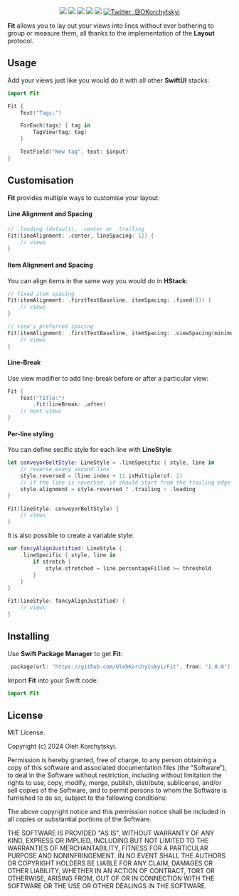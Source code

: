 <p align="center">
    <img src="https://img.shields.io/badge/SwiftUI-874dbf.svg"/>
    <img src="https://img.shields.io/badge/macOS-13.0+-212121.svg"/>
    <img src="https://img.shields.io/badge/iOS-16+-212121.svg"/>
    <img src="https://img.shields.io/badge/tvOS-16.0+-212121.svg"/>
    <img src="https://img.shields.io/badge/watchOS-9.0+-212121.svg"/>
    <a href="https://twitter.com/OKorchytskyi">
        <img src="https://img.shields.io/badge/Contact-@OKorchytskyi-212121" alt="Twitter: @OKorchytskyi"/>
    </a>
</p>

**Fit** allows you to lay out your views into lines without ever bothering to group or measure them, all thanks to the implementation of the **Layout** protocol.


## Usage


Add your views just like you would do it with all other **SwiftUI** stacks:

```swift
import Fit

Fit {
    Text("Tags:")

    ForEach(tags) { tag in
        TagView(tag: tag)
    }

    TextField("New tag", text: $input)
}
```

## Customisation

**Fit** provides multiple ways to customise your layout:

#### Line Alignment and Spacing

```swift
// .leading (default), .center or .trailing
Fit(lineAlignment: .center, lineSpacing: 12) {
    // views
}
```

#### Item Alignment and Spacing

You can align items in the same way you would do in **HStack**:

```swift
// fixed item spacing
Fit(itemAlignment: .firstTextBaseline, itemSpacing: .fixed(8)) {
    // views
}

// view's preferred spacing
Fit(itemAlignment: .firstTextBaseline, itemSpacing: .viewSpacing(minimum: 8)) {
    // views
}
```

#### Line-Break

Use view modifier to add line-break before or after a particular view:

```swift
Fit {
    Text("Title:")
        .fit(lineBreak: .after)
    // next views
}
```

#### Per-line styling

You can define secific style for each line with **LineStyle**:
```swift
let conveyorBeltStyle: LineStyle = .lineSpecific { style, line in
    // reverse every second line
    style.reversed = (line.index + 1).isMultiple(of: 2)
    // if the line is reversed, it should start from the trailing edge
    style.alignment = style.reversed ? .trailing : .leading
}

Fit(lineStyle: conveyorBeltStyle) {
    // views
}
```

It is also possible to create a variable style:

```swift
var fancyAlignJustified: LineStyle {
    .lineSpecific { style, line in
        if stretch {
            style.stretched = line.percentageFilled >= threshold
        }
    }
}

Fit(lineStyle: fancyAlignJustified) {
    // views
}
```


## Installing

Use **Swift Package Manager** to get **Fit**:
```swift
.package(url: "https://github.com/OlehKorchytskyi/Fit", from: "1.0.0")
```

Import **Fit** into your Swift code:

```swift
import Fit
```



## License

MIT License.

Copyright (c) 2024 Oleh Korchytskyi.

Permission is hereby granted, free of charge, to any person obtaining a copy of this software and associated documentation files (the "Software"), to deal in the Software without restriction, including without limitation the rights to use, copy, modify, merge, publish, distribute, sublicense, and/or sell copies of the Software, and to permit persons to whom the Software is furnished to do so, subject to the following conditions:

The above copyright notice and this permission notice shall be included in all copies or substantial portions of the Software.

THE SOFTWARE IS PROVIDED "AS IS", WITHOUT WARRANTY OF ANY KIND, EXPRESS OR IMPLIED, INCLUDING BUT NOT LIMITED TO THE WARRANTIES OF MERCHANTABILITY, FITNESS FOR A PARTICULAR PURPOSE AND NONINFRINGEMENT. IN NO EVENT SHALL THE AUTHORS OR COPYRIGHT HOLDERS BE LIABLE FOR ANY CLAIM, DAMAGES OR OTHER LIABILITY, WHETHER IN AN ACTION OF CONTRACT, TORT OR OTHERWISE, ARISING FROM, OUT OF OR IN CONNECTION WITH THE SOFTWARE OR THE USE OR OTHER DEALINGS IN THE SOFTWARE.
